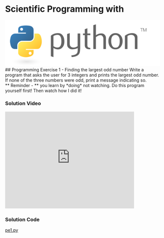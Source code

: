 # Scientific Programming with 
<img src="../../imgs/python.png"/>
## Programming Exercise 1 - Finding the largest odd number
Write a program that asks the user for 3 integers and prints the largest odd number.  If none of the three numbers were odd, print a message indicating so.

<div class="highlight">** Reminder -  ** you learn by *doing* not watching.  Do this program yourself first!  Then watch how I did it!</div>

### Solution Video
<iframe width="420" height="315" src="https://www.youtube.com/embed/EgGCQfLAoi8" frameborder="0" allowfullscreen></iframe>

### Solution Code
[pe1.py](pe1.py)
